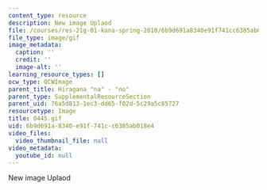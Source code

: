```yaml
---
content_type: resource
description: New image Uplaod
file: /courses/res-21g-01-kana-spring-2010/6b9d691a8340e91f741cc6385ab018e4_0445.gif
file_type: image/gif
image_metadata:
  caption: ''
  credit: ''
  image-alt: ''
learning_resource_types: []
ocw_type: OCWImage
parent_title: Hiragana "na" - "no"
parent_type: SupplementalResourceSection
parent_uid: 76a5d813-1ec3-dd65-f02d-5c29a5c85727
resourcetype: Image
title: 0445.gif
uid: 6b9d691a-8340-e91f-741c-c6385ab018e4
video_files:
  video_thumbnail_file: null
video_metadata:
  youtube_id: null
---
```

New image Uplaod

